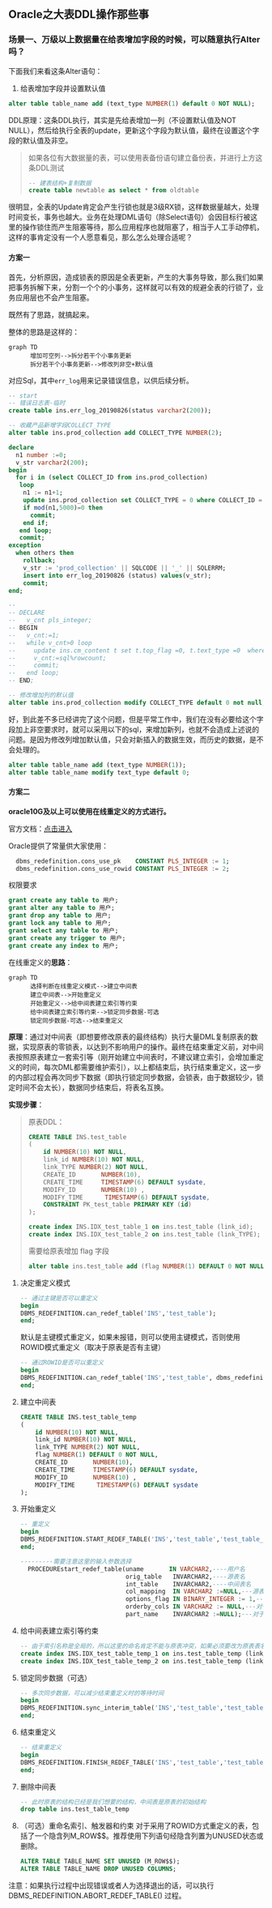 ## Oracle之大表DDL操作那些事

### 场景一、万级以上数据量在给表增加字段的时候，可以随意执行Alter吗？

下面我们来看这条Alter语句：

1. 给表增加字段并设置默认值

```sql
alter table table_name add (text_type NUMBER(1) default 0 NOT NULL);
```

DDL原理：这条DDL执行，其实是先给表增加一列（不设置默认值及NOT NULL），然后给执行全表的update，更新这个字段为默认值，最终在设置这个字段的默认值及非空。

> 如果各位有大数据量的表，可以使用表备份语句建立备份表，并进行上方这条DDL测试
>```sql
>-- 建表结构+复制数据
>create table newtable as select * from oldtable
>```

很明显，全表的Update肯定会产生行锁也就是3级RX锁，这样数据量越大，处理时间变长，事务也越大。业务在处理DML语句（除Select语句）会因目标行被这里的操作锁住而产生阻塞等待，那么应用程序也就阻塞了，相当于人工手动停机，这样的事肯定没有一个人愿意看见，那么怎么处理合适呢？

#### 方案一

首先，分析原因，造成锁表的原因是全表更新，产生的大事务导致，那么我们如果把事务拆解下来，分割一个个的小事务，这样就可以有效的规避全表的行锁了，业务应用层也不会产生阻塞。

既然有了思路，就搞起来。

整体的思路是这样的：

```mermaid
graph TD
      增加可空列-->拆分若干个小事务更新
      拆分若干个小事务更新-->修改列非空+默认值
```

对应Sql，其中`err_log`用来记录错误信息，以供后续分析。

```sql
-- start 
-- 错误日志表-临时
create table ins.err_log_20190826(status varchar2(200));

-- 收藏产品新增字段COLLECT_TYPE
alter table ins.prod_collection add COLLECT_TYPE NUMBER(2);

declare
  n1 number :=0;
  v_str varchar2(200);
begin
  for i in (select COLLECT_ID from ins.prod_collection)
   loop
    n1 := n1+1;
    update ins.prod_collection set COLLECT_TYPE = 0 where COLLECT_ID = i.COLLECT_ID;
    if mod(n1,5000)=0 then 
      commit;    
    end if;
   end loop;
   commit;
exception
  when others then
    rollback;
    v_str := 'prod_collection' || SQLCODE || '_' || SQLERRM;
    insert into err_log_20190826 (status) values(v_str);
    commit;
end;

-- 
-- DECLARE   
--   v_cnt pls_integer;
-- BEGIN 
--   v_cnt:=1;
--   while v_cnt>0 loop
--     update ins.cm_content t set t.top_flag =0, t.text_type =0  where t.top_flag !=0  and rownum<=10000;
--     v_cnt:=sql%rowcount;
--     commit;
--   end loop;
-- END;

-- 修改增加列的默认值
alter table ins.prod_collection modify COLLECT_TYPE default 0 not null;

```

好，到此差不多已经讲完了这个问题，但是平常工作中，我们在没有必要给这个字段加上非空要求时，就可以采用以下的sql，来增加新列，也就不会造成上述说的问题。是因为修改列增加默认值，只会对新插入的数据生效，而历史的数据，是不会处理的。

```sql
alter table table_name add (text_type NUMBER(1));
alter table table_name modify text_type default 0;
```

#### 方案二

**oracle10G及以上可以使用在线重定义的方式进行。**

官方文档：[点击进入](https://docs.oracle.com/cd/B14117_01/appdev.101/b10802/d_redefi.htm)

Oracle提供了常量供大家使用：

```sql
  dbms_redefinition.cons_use_pk    CONSTANT PLS_INTEGER := 1;
  dbms_redefinition.cons_use_rowid CONSTANT PLS_INTEGER := 2;
```

权限要求

```sql
grant create any table to 用户;
grant alter any table to 用户;
grant drop any table to 用户;
grant lock any table to 用户;
grant select any table to 用户;
grant create any trigger to 用户;
grant create any index to 用户;
```

在线重定义的**思路**：

```mermaid
graph TD
      选择判断在线重定义模式-->建立中间表
      建立中间表-->开始重定义
      开始重定义-->给中间表建立索引等约束
      给中间表建立索引等约束-->锁定同步数据-可选
      锁定同步数据-可选-->结束重定义
```
**原理**：通过对中间表（即想要修改原表的最终结构）执行大量DML复制原表的数据，实现原表的零锁表，以达到不影响用户的操作。最终在结束重定义前，对中间表按照原表建立一套索引等（刚开始建立中间表时，不建议建立索引，会增加重定义的时间，每次DML都需要维护索引），以上都结束后，执行结束重定义，这一步的内部过程会再次同步下数据（即执行锁定同步数据，会锁表，由于数据较少，锁定时间不会太长），数据同步结束后，将表名互换。

**实现步骤**：

> 原表DDL：
>
> ```sql
> CREATE TABLE INS.test_table
> (
>     id NUMBER(10) NOT NULL,
>     link_id NUMBER(10) NOT NULL,
>     link_TYPE NUMBER(2) NOT NULL,
>     CREATE_ID       NUMBER(10),
>     CREATE_TIME     TIMESTAMP(6) DEFAULT sysdate,
>     MODIFY_ID       NUMBER(10) ,
>     MODIFY_TIME      TIMESTAMP(6) DEFAULT sysdate,
>     CONSTRAINT PK_test_table PRIMARY KEY (id)
> );
> 
> create index INS.IDX_test_table_1 on ins.test_table (link_id);
> create index INS.IDX_test_table_2 on ins.test_table (link_TYPE); 
> ```
> 需要给原表增加 flag 字段
>
> ```sql
> alter table ins.test_table add (flag NUMBER(1) DEFAULT 0 NOT NULL);
> ```

1. 决定重定义模式

   ```sql
   -- 通过主键是否可以重定义
   begin
   DBMS_REDEFINITION.can_redef_table('INS','test_table');
   end;
   ```
    默认是主键模式重定义，如果未报错，则可以使用主键模式，否则使用ROWID模式重定义（取决于原表是否有主键）

    ```sql
    -- 通过ROWID是否可以重定义
    begin
    DBMS_REDEFINITION.can_redef_table('INS','test_table', dbms_redefinition.cons_use_rowid);
    end;
    ```

2. 建立中间表

   ```sql
   CREATE TABLE INS.test_table_temp
   (
       id NUMBER(10) NOT NULL,
       link_id NUMBER(10) NOT NULL,
       link_TYPE NUMBER(2) NOT NULL,
       flag NUMBER(1) DEFAULT 0 NOT NULL,
       CREATE_ID       NUMBER(10),
       CREATE_TIME     TIMESTAMP(6) DEFAULT sysdate,
       MODIFY_ID       NUMBER(10) ,
       MODIFY_TIME      TIMESTAMP(6) DEFAULT sysdate
   ); 
   ```
   
3. 开始重定义

   ```sql
   -- 重定义
   begin
   DBMS_REDEFINITION.START_REDEF_TABLE('INS','test_table','test_table_temp',null,dbms_redefinition.cons_use_pk); 
   end;
   
   ---------需要注意这里的输入参数选择
     PROCEDUREstart_redef_table(uname       IN VARCHAR2,----用户名
                                orig_table   INVARCHAR2,----源表名
                                int_table    INVARCHAR2,----中间表名
                                col_mapping  IN VARCHAR2 :=NULL,---源表和中间表列之间的映射，map；
                                options_flag IN BINARY_INTEGER := 1,---重定义方式，这里的 1 代表主键模式 2 代表ROWID模式 (可以直接使用oracle提供的常量)
                                orderby_cols IN VARCHAR2 := NULL,---对于分区表重定义的时候，分区列名
                                part_name    INVARCHAR2 :=NULL);---对于分区表重定义的时候，需要重定义的分区。其中最后2个参数没用到，因为这里是由普通表转换为分区表；
   ```
   
4. 给中间表建立索引等约束

   ```sql
   -- 由于索引名称是全局的，所以这里的命名肯定不能与原表冲突，如果必须要改为原表表名的可以在结束重定义后，删除中间表，再次修改索引名称
   create index INS.IDX_test_table_temp_1 on ins.test_table_temp (link_id);
   create index INS.IDX_test_table_temp_2 on ins.test_table_temp (link_TYPE); 
   ```
   
5. 锁定同步数据（可选）

   ```sql
   -- 多次同步数据，可以减少结束重定义时的等待时间
   begin                        
   DBMS_REDEFINITION.sync_interim_table('INS','test_table','test_table_temp');        
   end;                       
   ```
   
6. 结束重定义

    ```sql
    -- 结束重定义
    begin
    DBMS_REDEFINITION.FINISH_REDEF_TABLE('INS','test_table','test_table_temp');
    end;
    ```
    
7. 删除中间表

    ```sql
    -- 此时原表的结构已经是我们想要的结构，中间表是原表的初始结构
    drop table ins.test_table_temp
    ```
8. （可选）重命名索引、触发器和约束
对于采用了ROWID方式重定义的表，包括了一个隐含列M_ROW$$。推荐使用下列语句经隐含列置为UNUSED状态或删除。

     ```sql
    ALTER TABLE TABLE_NAME SET UNUSED (M_ROW$$);
    ALTER TABLE TABLE_NAME DROP UNUSED COLUMNS;
     ```



注意：如果执行过程中出现错误或者人为选择退出的话，可以执行 DBMS_REDEFINITION.ABORT_REDEF_TABLE() 过程。



 

